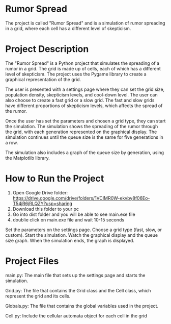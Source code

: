 # Rumor Spread
The project is called "Rumor Spread" and is a simulation of rumor spreading in a grid, where each cell has a different level of skepticism.

# Project Description
The "Rumor Spread" is a Python project that simulates the spreading of a rumor in a grid. The grid is made up of cells, each of which has a different level of skepticism. The project uses the Pygame library to create a graphical representation of the grid.

The user is presented with a settings page where they can set the grid size, population density, skepticism levels, and cool-down level. The user can also choose to create a fast grid or a slow grid. The fast and slow grids have different proportions of skepticism levels, which affects the spread of the rumor.

Once the user has set the parameters and chosen a grid type, they can start the simulation. The simulation shows the spreading of the rumor through the grid, with each generation represented on the graphical display. The simulation continues until the queue size is the same for five generations in a row.

The simulation also includes a graph of the queue size by generation, using the Matplotlib library.

# How to Run the Project
1. Open Google Drive folder:
https://drive.google.com/drive/folders/1VCIMR0W-ekvby8f06Eo-T54jR6jRLQZY?usp=sharing
2. Download this folder to your pc
2. Go into dist folder and you will be able to see main.exe file
4. doublie click on main.exe file and wait 10-15 seconds

Set the parameters on the settings page.
Choose a grid type (fast, slow, or custom).
Start the simulation.
Watch the graphical display and the queue size graph.
When the simulation ends, the graph is displayed.

# Project Files
main.py: The main file that sets up the settings page and starts the simulation.

Grid.py: The file that contains the Grid class and the Cell class, which represent the grid and its cells.

Globals.py: The file that contains the global variables used in the project.

Cell.py: Include the cellular automata object for each cell in the grid
